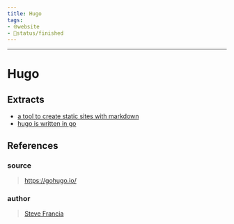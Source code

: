 ```yaml
---
title: Hugo
tags:
- 🌐website
- 🚦status/finished
---
```



---

# Hugo

## Extracts

- [a tool to create static sites with markdown](/Extracts/a%20tool%20to%20create%20static%20sites%20with%20markdown.md)
- [hugo is written in go](/Extracts/hugo%20is%20written%20in%20go.md)
## References

### source
>  https://gohugo.io/
### author
>  [Steve Francia](/Authors/Steve%20Francia.md)
